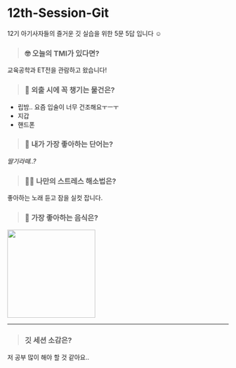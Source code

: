 # 12th-Session-Git
12기 아기사자들의 즐거운 깃 실습을 위한 5문 5답 입니다 ☺️

> ### 🤓 오늘의 TMI가 있다면?
교육공학과 ET전을 관람하고 왔습니다!
> ### 🎒 외출 시에 꼭 챙기는 물건은?
* 립밤.. 요즘 입술이 너무 건조해요ㅜㅡㅜ
* 지갑
* 핸드폰
> ### 🤙 내가 가장 좋아하는 단어는?
_딸기라떼..?_
> ### 🧘‍♀️ 나만의 스트레스 해소법은?
좋아하는 노래 듣고 잠을 실컷 잡니다.
> ### 🍧 가장 좋아하는 음식은?
<img src="https://dafarm.net/data/goods/246/2023/05/985_temp_16829306771481view.jpg" width="200px">


***
> ### 깃 세션 소감은?
저 공부 많이 해야 할 것 같아요.. 

